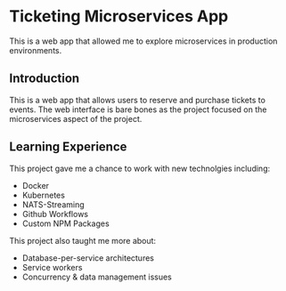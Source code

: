 # Ticketing Microservices App

This is a web app that allowed me to explore microservices in production environments.

## Introduction

This is a web app that allows users to reserve and purchase tickets to events. The web interface is bare bones as the project focused on the microservices aspect of the project.

## Learning Experience

This project gave me a chance to work with new technolgies including:

- Docker
- Kubernetes
- NATS-Streaming
- Github Workflows
- Custom NPM Packages

This project also taught me more about:

- Database-per-service architectures
- Service workers
- Concurrency & data management issues
